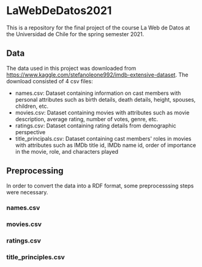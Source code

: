 # LaWebDeDatos2021
This is a repository for the final project of the course La Web de Datos at the Universidad de Chile for the spring semester 2021.

## Data
The data used in this project was downloaded from https://www.kaggle.com/stefanoleone992/imdb-extensive-dataset. The download consisted of 4 csv files:
<ul>
  <li>names.csv: Dataset containing information on cast members with personal attributes such as birth details, death details, height, spouses, children, etc.</li>
  <li>movies.csv: Dataset containing movies with attributes such as movie description, average rating, number of votes, genre, etc.</li>
  <li>ratings.csv: Dataset containing rating details from demographic perspective</li>
  <li>title_principals.csv: Dataset containing cast members' roles in movies with attributes such as IMDb title id, IMDb name id, order of importance in the movie, role, and characters played</li>
</ul>

## Preprocessing
In order to convert the data into a RDF format, some preprocesssing steps were necessary.

### names.csv

### movies.csv

### ratings.csv

### title_principles.csv
